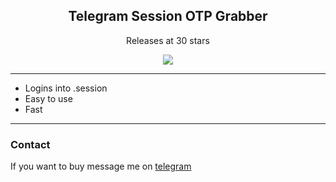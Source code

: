 <h2 align="center">Telegram Session OTP Grabber</h2>
<p align="center">Releases at 30 stars</p>
<p align="center">
  <img src="https://i.postimg.cc/4yrWSh4c/image.png"</img>
 </p>
 
---------------------------------------
* Logins into .session
* Easy to use
* Fast
---------------------------------------
### Contact
If you want to buy message me on [telegram](https://t.me/temp992/)

